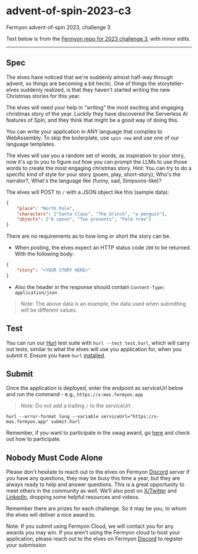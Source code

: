 # advent-of-spin-2023-c3

Fermyon advent-of-spin 2023, challenge 3

Text below is from the [Fermyon repo for 2023 challenge 3][c3repo], with minor edits.

[c3repo]: https://github.com/fermyon/advent-of-spin/tree/main/2023/Challenge-3

<hr/>

## Spec

The elves have noticed that we're suddenly almost half-way through advent,
so things are becoming a bit hectic. One of things the storyteller-elves suddenly realized,
is that they haven't started writing the new Christmas stories for this year.

The elves will need your help in "writing" the most exciting and engaging christmas story
of the year. Luckily they have discovered the Serverless AI features of Spin,
and they think that might be a good way of doing this.

You can write your application in ANY language that compiles to WebAssembly.
To skip the boilerplate, use `spin new` and use one of our language templates.

The elves will use you a random set of words, as inspiration to your story,
now it's up to you to figure out how you can prompt the LLMs to use those words
to create the most engaging christmas story. Hint: You can try to do a specific kind
of style for your story (poem, play, short-story), Who's the narrator?,
What's the language like (funny, sad, Simpsons-like)?

The elves will POST to `/` with a JSON object like this (sample data):

```JSON
{
    "place": "North Pole",
    "characters": ["Santa Claus", "The Grinch", "a penguin"],
    "objects": ["A spoon", "Two presents", "Palm tree"]
}
```

There are no requirements as to how long or short the story can be.

- When posting, the elves expect an HTTP status code `200` to be returned. With the following body:

```JSON
{
    "story": "<YOUR STORY HERE>"
}
```

- Also the header in the response should contain `Content-Type: application/json`

> Note: The above data is an example, the data used when submitting will be different values.

## Test

You can run our [Hurl](https://hurl.dev) test suite with `hurl --test test.hurl`,
which will carry out tests, similar to what the elves will use you application for,
when you submit it. Ensure you have `hurl` [installed](https://hurl.dev/docs/installation.html).

## Submit

Once the application is deployed, enter the endpoint as serviceUrl below
and run the command - e.g., `https://x-mas.fermyon.app`

> Note: Do not add a trailing `/` to the serviceUrl.

```shell
hurl --error-format long --variable serviceUrl="https://x-mas.fermyon.app" submit.hurl
```

Remember, if you want to participate in the swag award, go [here](../../README.md#Prizes)
and check out how to participate.

## Nobody Must Code Alone

Please don't hesitate to reach out to the elves on Fermyon [Discord](https://discord.gg/AAFNfS7NGf)
server if you have any questions, they may be busy this time a year,
but they are always ready to help and answer questions. This is a great opportunity
to meet others in the community as well. We’ll also post on
[X/Twitter](https://twitter.com/fermyontech) and
[LinkedIn](https://www.linkedin.com/company/fermyon), dropping some helpful resources and videos.

Remember there are prizes for each challenge. So it may be you,
to whom the elves will deliver a nice award to.

Note: If you submit using Fermyon Cloud, we will contact you for any awards you may win.
If you aren't using the Fermyon cloud to host your application,
please reach out to the elves on Fermyon
[Discord](https://discord.gg/AAFNfS7NGf) to register your submission
